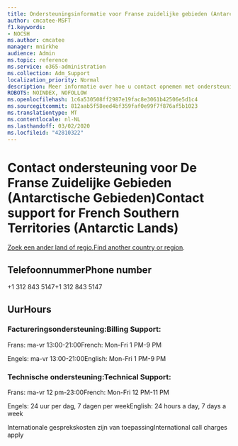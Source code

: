 ```yaml
---
title: Ondersteuningsinformatie voor Franse zuidelijke gebieden (Antarctische gebieden)
author: cmcatee-MSFT
f1.keywords:
- NOCSH
ms.author: cmcatee
manager: mnirkhe
audience: Admin
ms.topic: reference
ms.service: o365-administration
ms.collection: Adm_Support
localization_priority: Normal
description: Meer informatie over hoe u contact opnemen met ondersteuning voor uw land of regio.
ROBOTS: NOINDEX, NOFOLLOW
ms.openlocfilehash: 1c6a530508ff2987e19fac8e3061b42506e5d1c4
ms.sourcegitcommit: 812aab5f58eed4bf359faf0e99f7f876af5b1023
ms.translationtype: MT
ms.contentlocale: nl-NL
ms.lasthandoff: 03/02/2020
ms.locfileid: "42810322"
---
```

# <a name="contact-support-for-french-southern-territories-antarctic-lands"></a><span data-ttu-id="70090-103">Contact ondersteuning voor De Franse Zuidelijke Gebieden (Antarctische Gebieden)</span><span class="sxs-lookup"><span data-stu-id="70090-103">Contact support for French Southern Territories (Antarctic Lands)</span></span>

<span data-ttu-id="70090-104">[Zoek een ander land of regio.](../contact-support-for-business-products.md)</span><span class="sxs-lookup"><span data-stu-id="70090-104">[Find another country or region](../contact-support-for-business-products.md).</span></span>

## <a name="phone-number"></a><span data-ttu-id="70090-105">Telefoonnummer</span><span class="sxs-lookup"><span data-stu-id="70090-105">Phone number</span></span>
<span data-ttu-id="70090-106">+1 312 843 5147</span><span class="sxs-lookup"><span data-stu-id="70090-106">+1 312 843 5147</span></span>

## <a name="hours"></a><span data-ttu-id="70090-107">Uur</span><span class="sxs-lookup"><span data-stu-id="70090-107">Hours</span></span>
### <a name="billing-support"></a><span data-ttu-id="70090-108">Factureringsondersteuning:</span><span class="sxs-lookup"><span data-stu-id="70090-108">Billing Support:</span></span>

<span data-ttu-id="70090-109">Frans: ma-vr 13:00-21:00</span><span class="sxs-lookup"><span data-stu-id="70090-109">French: Mon-Fri 1 PM-9 PM</span></span>

<span data-ttu-id="70090-110">Engels: ma-vr 13:00-21:00</span><span class="sxs-lookup"><span data-stu-id="70090-110">English: Mon-Fri 1 PM-9 PM</span></span>

### <a name="technical-support"></a><span data-ttu-id="70090-111">Technische ondersteuning:</span><span class="sxs-lookup"><span data-stu-id="70090-111">Technical Support:</span></span>

<span data-ttu-id="70090-112">Frans: ma-vr 12 pm-23:00</span><span class="sxs-lookup"><span data-stu-id="70090-112">French: Mon-Fri 12 PM-11 PM</span></span>

<span data-ttu-id="70090-113">Engels: 24 uur per dag, 7 dagen per week</span><span class="sxs-lookup"><span data-stu-id="70090-113">English: 24 hours a day, 7 days a week</span></span>

<span data-ttu-id="70090-114">Internationale gesprekskosten zijn van toepassing</span><span class="sxs-lookup"><span data-stu-id="70090-114">International call charges apply</span></span>
